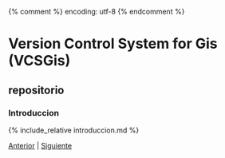 {% comment %} encoding: utf-8 {% endcomment %}

# Version Control System for Gis (VCSGis)

## repositorio

### Introduccion

{% include_relative introduccion.md %}
 
[Anterior](index.md) | [Siguiente](modelos_de_versionado_t.md)
